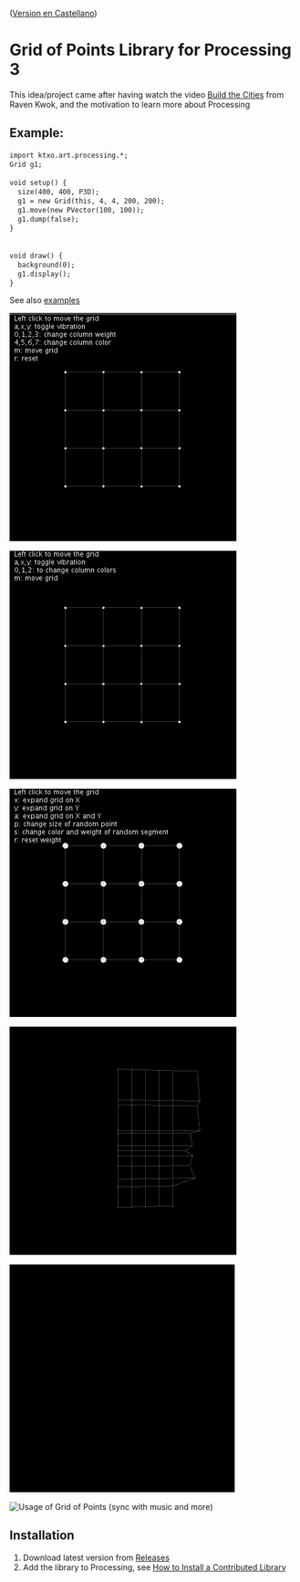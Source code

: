 ([Version en Castellano](README-ES.md))

#  Grid of Points Library for Processing 3 

This idea/project came  after having watch  the video [Build the Cities](https://vimeo.com/121096680) from Raven Kwok, and the motivation to learn more about Processing


## Example:

```
import ktxo.art.processing.*;
Grid g1;

void setup() {
  size(400, 400, P3D);
  g1 = new Grid(this, 4, 4, 200, 200);
  g1.move(new PVector(100, 100));
  g1.dump(false);
}


void draw() {
  background(0);
  g1.display();
}

```

See also [examples](examples)

![SimpleGrid](examples/SimpleGrid/example.gif)

![SimpleGrid3D](examples/SimpleGrid3D/example.gif)

![SimpleGrid2](examples/SimpleGrid2/example.gif)

![SimpleGrid](examples/FaceGrid/example.gif)

![Movement](examples/Movement/example.gif)


![Usage of Grid of Points (sync with music and more)](https://vimeo.com/566548032)


## Installation

1. Download latest version from [Releases](https://github.com/ktxoarts/processing_GridLibrary/releases)
2. Add the library to Processing, see [How to Install a Contributed Library](https://github.com/processing/processing/wiki/How-to-Install-a-Contributed-Library)
